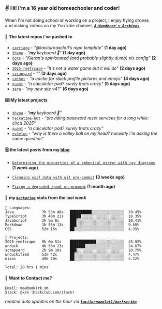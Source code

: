 ### ✌️ Hi! I'm a 16 year old homeschooler and coder!

When I'm not doing school or working on a project, I enjoy flying drones and making videos on my YouTube channel, [**_`A Wanderer's Archives`_**](https://youtube.com/@wanderer.archives).

#### 👷 The latest repos i've pushed to

- [`carriage`](https://github.com/taciturnaxolotl/carriage) - _"@taciturnaxolotl's repo template"_ **(1 day ago)**
- [`thyme`](https://github.com/taciturnaxolotl/thyme) - _"**my** keyboard 🫶"_ **(1 day ago)**
- [`dots`](https://github.com/taciturnaxolotl/dots) - _"Kieran's opinionated (and probably slightly dumb) nix config"_ **(2 days ago)**
- [`2025-reefscape`](https://github.com/df1317/2025-reefscape) - _"it's not a water game but it will do"_ **(2 days ago)**
- [`scrapyard`](https://github.com/hackclub/scrapyard) - _""_ **(3 days ago)**
- [`cachet`](https://github.com/taciturnaxolotl/cachet) - _"a cache for slack profile pictures and emojis"_ **(4 days ago)**
- [`quant`](https://github.com/taciturnaxolotl/quant) - _"a calculator pad? surely thats crazy"_ **(5 days ago)**
- [`zera`](https://github.com/taciturnaxolotl/zera) - _"my new site v4?"_ **(6 days ago)**

#### ⌨️ My latest projects

- [`thyme`](https://github.com/taciturnaxolotl/thyme) - _"**my** keyboard 🫶"_
- [`hackatime-bot`](https://github.com/taciturnaxolotl/hackatime-bot) - _"providing password reset services for a long while: circa 2025"_
- [`quant`](https://github.com/taciturnaxolotl/quant) - _"a calculator pad? surely thats crazy"_
- [`echelon`](https://github.com/taciturnaxolotl/echelon) - _"why is there a volley ball on my head? honestly i'm asking the same question"_

#### 🗒️ the latest posts from my [blog](https://dunkirk.sh)

- [`Determining the properties of a spherical mirror with ray diagrams`](https://dunkirk.sh/blog/spherical-ray-diagrams/) **(1 week ago)**

- [`Cleaning exif data with git pre-commit`](https://dunkirk.sh/blog/remove-exif-git-hook/) **(3 weeks ago)**

- [`Fixing a degraded zpool on proxmox`](https://dunkirk.sh/blog/degraded-zpool-proxmox/) **(1 month ago)**



#### 📡 my [_`hackatime`_](https://waka.hackclub.com) stats from the last week

```text
💾 Languages:
Java             7h 53m 48s   ██████████░░░░░░░░░░░░░░░  39.45%
TypeScript       3h 40m 21s   █████░░░░░░░░░░░░░░░░░░░░  18.35%
JavaScript       2h 5m 0s     ███░░░░░░░░░░░░░░░░░░░░░░  10.41%
Markdown         1h 56m 13s   ███░░░░░░░░░░░░░░░░░░░░░░  9.68%
CSS              52m 15s      ██░░░░░░░░░░░░░░░░░░░░░░░  4.35%

💼 Projects:
2025-reefscape   9h 0m 51s    ████████████░░░░░░░░░░░░░  45.02%
unduck           4h 56m 23s   ███████░░░░░░░░░░░░░░░░░░  24.67%
scrapyard        2h 9m 10s    ███░░░░░░░░░░░░░░░░░░░░░░  10.75%
unduckified      53m 42s      ██░░░░░░░░░░░░░░░░░░░░░░░  4.47%
nixos            49m 29s      ██░░░░░░░░░░░░░░░░░░░░░░░  4.12%

Total: 20 hrs 1 mins
```

#### 📮 Want to Contact me?

```text
Email: me@dunkirk.sh
Slack: @krn (hackclub.com/slack)
```

_readme auto updates on the hour via [**`taciturnaxolotl/markscribe`**](https://github.com/taciturnaxolotl/markscribe)_
